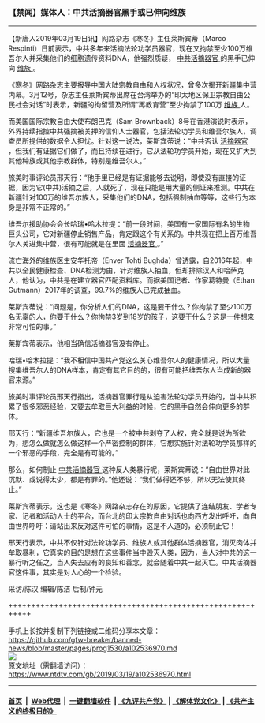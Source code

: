 ### 【禁闻】媒体人：中共活摘器官黑手或已伸向维族
------------------------

<div class="post_content" itemprop="articleBody">
 <p>
  【新唐人2019年03月19日讯】网路杂志《寒冬》主任莱斯宾蒂（Marco Respinti）日前表示，中共多年来活摘法轮功学员器官，现在又拘禁至少100万维吾尔人并采集他们的细胞遗传资料DNA，他强烈质疑，
  <a href="https://www.ntdtv.com/gb/中共活摘器官.htm">
   中共活摘器官
  </a>
  的黑手已伸向
  <a href="https://www.ntdtv.com/gb/维族.htm">
   维族
  </a>
  。
 </p>
 <p>
  《寒冬》网路杂志主要报导中国大陆宗教自由和人权状况，曾多次揭开新疆集中营内幕。3月12号，杂志主任莱斯宾蒂出席在台湾举办的“印太地区保卫宗教自由公民社会对话”时表示，新疆的拘留营及所谓“再教育营”至少拘禁了100万
  <a href="https://www.ntdtv.com/gb/维族.htm">
   维族
  </a>
  人。
 </p>
 <p>
  而美国国际宗教自由大使布朗巴克（Sam Brownback）8号在香港演说时表示，外界持续指控中共强摘被关押的信仰人士器官，包括法轮功学员和维吾尔族人，调查员所提供的数据令人担忧。针对这一说法，莱斯宾蒂说：“中共否认
  <a href="https://www.ntdtv.com/gb/活摘器官.htm">
   活摘器官
  </a>
  ，但我们有证据它们做了，而且持续在进行。它从法轮功学员开始，现在又扩大到其他种族或其他宗教群体，特别是维吾尔人。”
 </p>
 <p>
  旅美时事评论员邢天行：“他手里已经是有证据能够去说明，即使没有直接的证据，因为它(中共)活摘之后，人就死了，现在只能是用大量的侧证来推测。中共在新疆针对100万的维吾尔族人，采集他们的DNA，包括强制抽血等等，这些行为本身是非常不正常的。”
 </p>
 <p>
  维吾尔援助协会会长哈瑞•哈木拉提：“前一段时间，美国有一家国际有名的生物巨头公司，它对新疆停止销售产品，肯定跟这个有关系的。中共现在把上百万维吾尔人关进集中营，很有可能就是在里面
  <a href="https://www.ntdtv.com/gb/活摘器官.htm">
   活摘器官
  </a>
  。”
 </p>
 <p>
  流亡海外的维族医生安华托帝（Enver Tohti Bughda）曾透露，自2016年起，中共以全民健康检查、DNA检测为由，针对维族人抽血，但却排除汉人和哈萨克人，他认为，中共是在建立器官匹配资料库。而据美国记者、作家葛特曼（Ethan Gutmann）2017年的调查，99.7%的维族人已完成抽血。
 </p>
 <p>
  莱斯宾蒂说：“问题是，你分析人们的DNA，这是要干什么？你拘禁了至少100万名无辜的人，你要干什么？你拘禁3岁到18岁的孩子，这要干什么？这是一件想来非常可怕的事。”
 </p>
 <p>
  莱斯宾蒂表示，他相当确信活摘器官没有停止。
 </p>
 <p>
  哈瑞•哈木拉提：“我不相信中国共产党这么关心维吾尔人的健康情况，所以大量搜集维吾尔人的DNA样本，肯定有其它目的的，很有可能把维吾尔人当成新的器官来源。”
 </p>
 <p>
  旅美时事评论员邢天行指出，活摘器官罪行是从迫害法轮功学员开始的，当中共积累了很多邪恶经验，又要去牟取巨大利益的时候，它的黑手自然会伸向更多的群体。
 </p>
 <p>
  邢天行：“新疆维吾尔族人，它也是一个被中共剥夺了人权，完全就是说为所欲为，想怎么做就怎么做这样一个严密控制的群体，它想实施针对法轮功学员那样的一个邪恶的手段，完全是有可能的。”
 </p>
 <p>
  那么，如何制止
  <a href="https://www.ntdtv.com/gb/中共活摘器官.htm">
   中共活摘器官
  </a>
  这种反人类暴行呢，莱斯宾蒂说：“自由世界对此沉默、或说得太少，都是有罪的。”他还说：“我们做得还不够，所以无法使其终止。”
 </p>
 <p>
  莱斯宾蒂表示，这也是《寒冬》网路杂志存在的原因，它提供了连结朋友、学者专家、记者和活动人士的平台，而台北的印太宗教自由对话也向西方发出呼吁，向自由世界呼吁：请站出来反对这件可怕的事情，这是不人道的，必须制止它！
 </p>
 <p>
  邢天行表示，中共不仅针对法轮功学员、维族人或其他群体活摘器官，消灭肉体并牟取暴利，它真实的目的是想在这些事件当中毁灭人类，因为，当人对中共的这一暴行听之任之，当人失去应有的良知和善念，就会随着中共一起灭亡。中共活摘器官这件事，其实是对人心的一个检验。
 </p>
 <p>
  采访/陈汉 编辑/陈洁 后制/钟元
 </p>
 <div class="single_ad">
 </div>
</div>

+++++++++++++++++++++++++++++++++++++++++++++++++++++++++++<br/><br/>
手机上长按并复制下列链接或二维码分享本文章：<br/>
https://github.com/gfw-breaker/banned-news/blob/master/pages/prog1530/a102536970.md <br/>
<a href='https://github.com/gfw-breaker/banned-news/blob/master/pages/prog1530/a102536970.md'><img src='https://github.com/gfw-breaker/banned-news/blob/master/pages/prog1530/a102536970.md.png'/></a> <br/>
原文地址（需翻墙访问）：https://www.ntdtv.com/gb/2019/03/19/a102536970.html


------------------------
#### [首页](https://github.com/gfw-breaker/banned-news/blob/master/README.md) &nbsp;|&nbsp; [Web代理](https://github.com/labour-camp/helloworld) &nbsp;|&nbsp; [一键翻墙软件](https://github.com/gfw-breaker/nogfw/blob/master/README.md) &nbsp;| [《九评共产党》](https://github.com/gfw-breaker/9ping.md/blob/master/README.md#九评之一评共产党是什么) | [《解体党文化》](https://github.com/gfw-breaker/jtdwh.md/blob/master/README.md) | [《共产主义的终极目的》](https://github.com/gfw-breaker/gczydzjmd.md/blob/master/README.md)

